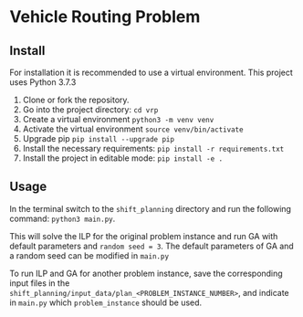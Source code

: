 # Vehicle Routing Problem

## Install
For installation it is recommended to use a virtual environment. This project uses 
Python 3.7.3
1. Clone or fork the repository.
2. Go into the project directory: `cd vrp`
3. Create a virtual environment `python3 -m venv venv`
4. Activate the virtual environment `source venv/bin/activate`
5. Upgrade pip `pip install --upgrade pip`
6. Install the necessary requirements: `pip install -r requirements.txt`
7. Install the project in editable mode: `pip install -e .`

## Usage

In the terminal switch to the `shift_planning` directory and run the following command: `python3 main.py`.

This will solve the ILP for the original problem instance and run GA with default parameters and `random seed = 3`.
The default parameters of GA and a random seed can be modified in `main.py`

To run ILP and GA for another problem instance,
save the corresponding input files in the `shift_planning/input_data/plan_<PROBLEM_INSTANCE_NUMBER>`,
and indicate in `main.py` which `problem_instance` should be used.
